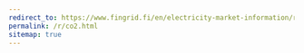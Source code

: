 ```yaml
---
redirect_to: https://www.fingrid.fi/en/electricity-market-information/real-time-co2-emissions-estimate/
permalink: /r/co2.html
sitemap: true
---
```

